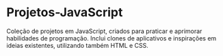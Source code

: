 # Projetos-JavaScript
Coleção de projetos em JavaScript, criados para praticar e aprimorar habilidades de programação. Inclui clones de aplicativos e inspirações em ideias existentes, utilizando também HTML e CSS. 